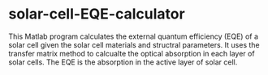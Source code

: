 # solar-cell-EQE-calculator

This Matlab program calculates the external quantum efficiency (EQE) of a solar cell given the solar cell materials and structral parameters. It uses the transfer matrix method to calcualte the optical absorption in each layer of solar cells. The EQE is the absorption in the active layer of solar cell. 





